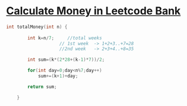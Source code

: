 <h1><a href="https://leetcode.com/problems/calculate-money-in-leetcode-bank/">Calculate Money in Leetcode Bank</a></h1>

```cpp
int totalMoney(int n) {
        
        int k=n/7;     //total weeks
                    // 1st week  -> 1+2+3..+7=28
                    //2nd week   -> 2+3+4..+8=35

        int sum=(k*(2*28+(k-1)*7))/2;

        for(int day=0;day<n%7;day++)
            sum+=(k+1)+day;

        return sum;

    }
```
